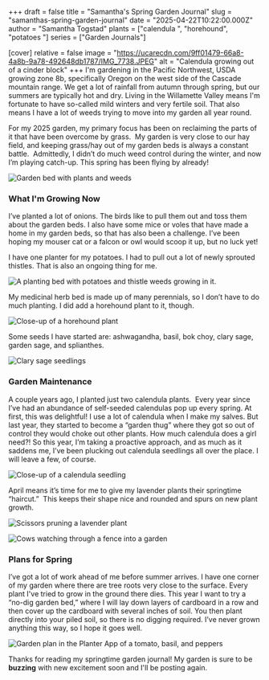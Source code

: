 +++
draft = false
title = "Samantha's Spring Garden Journal"
slug = "samanthas-spring-garden-journal"
date = "2025-04-22T10:22:00.000Z"
author = "Samantha Togstad"
plants = ["calendula ", "horehound", "potatoes "]
series = ["Garden Journals"]

[cover]
relative = false
image = "https://ucarecdn.com/9ff01479-66a8-4a8b-9a78-492648db1787/IMG_7738.JPEG"
alt = "Calendula growing out of a cinder block"
+++
I'm gardening in the Pacific Northwest, USDA growing zone 8b, specifically Oregon on the west side of the Cascade mountain range. We get a lot of rainfall from autumn through spring, but our summers are typically hot and dry. Living in the Willamette Valley means I'm fortunate to have so-called mild winters and very fertile soil.  That also means I have a lot of weeds trying to move into my garden all year round.

For my 2025 garden, my primary focus has been on reclaiming the parts of it that have been overcome by grass.  My garden is very close to our hay field, and keeping grass/hay out of my garden beds is always a constant battle.  Admittedly, I didn’t do much weed control during the winter, and now I’m playing catch-up. This spring has been flying by already! 

![Garden bed with plants and weeds](https://ucarecdn.com/8f8f27bb-f532-42ff-b692-96a6677fc4a0/IMG_7733.JPEG "Part of my medicinal garden bed. Some grass needs to be removed.")

### What I'm Growing Now

I’ve planted a lot of onions. The birds like to pull them out and toss them about the garden beds. I also have some mice or voles that have made a home in my garden beds, so that has also been a challenge. I’ve been hoping my mouser cat or a falcon or owl would scoop it up, but no luck yet! 

I have one planter for my potatoes.  I had to pull out a lot of newly sprouted thistles.  That is also an ongoing thing for me. 

![A planting bed with potatoes and thistle weeds growing in it. ](https://ucarecdn.com/8730c9b1-c3aa-4905-818e-5b47952f885a/IMG_7736.JPEG)

My medicinal herb bed is made up of many perennials, so I don’t have to do much planting. I did add a horehound plant to it, though.  

![Close-up of a horehound plant](https://ucarecdn.com/45db67b8-3965-4eff-9ad9-1b974e90abdf/IMG_7734.JPEG "Horehound")

Some seeds I have started are: ashwagandha, basil, bok choy, clary sage, garden sage, and splianthes. 

![Clary sage seedlings](https://ucarecdn.com/3d97b8dc-1fab-42a8-966f-991996471323/-/crop/1532x1213/0,632/-/preview/IMG_7748.JPEG "Clary sage seedlings")

### Garden Maintenance

A couple years ago, I planted just two calendula plants.  Every year since I’ve had an abundance of self-seeded calendulas pop up every spring. At first, this was delightful! I use a lot of calendula when I make my salves. But last year, they started to become a “garden thug” where they got so out of control they would choke out other plants. How much calendula does a girl need?! So this year, I’m taking a proactive approach, and as much as it saddens me, I’ve been plucking out calendula seedlings all over the place. I will leave a few, of course. 

![Close-up of a calendula seedling](https://ucarecdn.com/30392bb7-dfe6-4255-984a-6d7c3f8b2114/-/crop/1536x1041/0,201/-/preview/calendulaseedling.JPEG "Sorry calendula, some of you have got to go!")

April means it’s time for me to give my lavender plants their springtime “haircut.”  This keeps their shape nice and rounded and spurs on new plant growth. 

![Scissors pruning a lavender plant](https://ucarecdn.com/c3ea60f5-3113-4917-a544-4a2bada6b497/IMG_7732.JPEG "Giving my Tucker's Early Purple lavender plant a spring prune")

![Cows watching through a fence into a garden ](https://ucarecdn.com/4f0a83ea-1a9b-486d-894c-d0f7e5a25365/-/crop/1536x1406/0,447/-/preview/IMG_7544.JPEG "My gardening supervisors. They think there might be cow treats in the wheel barrow.")

### Plans for Spring

I’ve got a lot of work ahead of me before summer arrives. I have one corner of my garden where there are tree roots very close to the surface. Every plant I've tried to grow in the ground there dies. This year I want to try a “no-dig garden bed,” where I will lay down layers of cardboard in a row and then cover up the cardboard with several inches of soil. You then plant directly into your piled soil, so there is no digging required.  I’ve never grown anything this way, so I hope it goes well. 

![Garden plan in the Planter App of a tomato, basil, and peppers](https://ucarecdn.com/b90d9e34-d25d-4a72-9b3e-af0a25356f28/Screenshot%20(38).png "My no-dig garden bed")

Thanks for reading my springtime garden journal! My garden is sure to be **buzzing** with new excitement soon and I'll be posting again.
